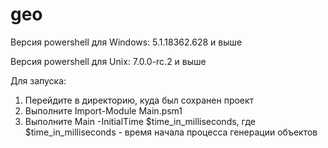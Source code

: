 # geo

Версия powershell для Windows: 5.1.18362.628 и выше

Версия powershell для Unix: 7.0.0-rc.2 и выше

Для запуска:
1. Перейдите в директорию, куда был сохранен проект
2. Выполните Import-Module Main.psm1
3. Выполните Main -InitialTime $time_in_milliseconds, где $time_in_milliseconds - время начала процесса генерации объектов
